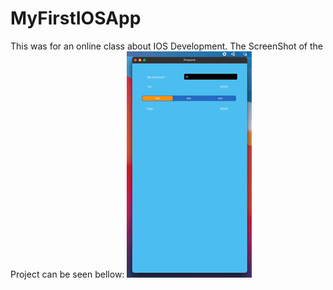 # MyFirstIOSApp
This was for an online class about IOS Development.
The ScreenShot of the Project can be seen bellow: 
![Alt text](video.gif)
